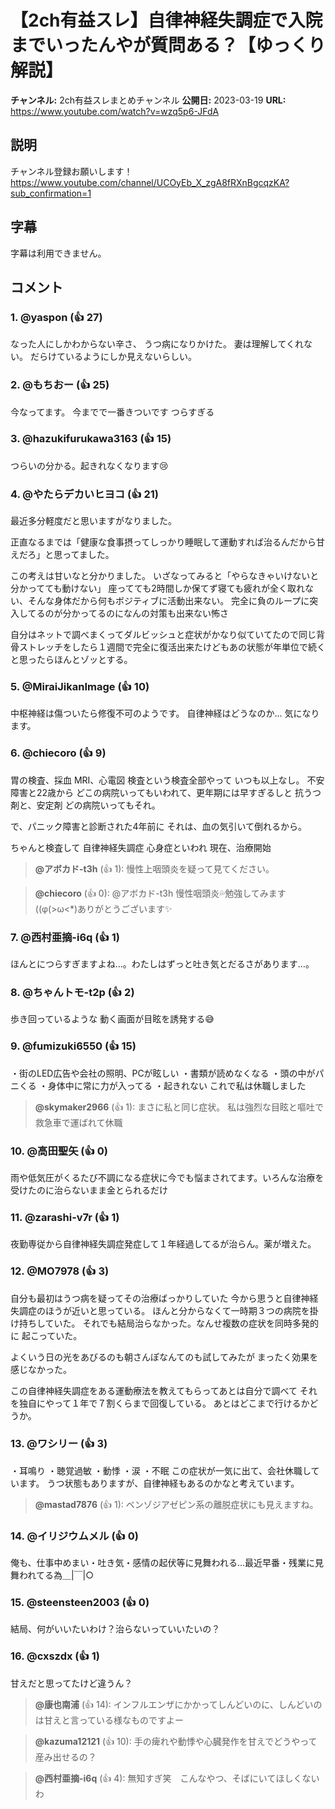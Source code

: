 # 【2ch有益スレ】自律神経失調症で入院までいったんやが質問ある？【ゆっくり解説】

**チャンネル:** 2ch有益スレまとめチャンネル
**公開日:** 2023-03-19
**URL:** https://www.youtube.com/watch?v=wzq5p6-JFdA

## 説明

チャンネル登録お願いします！
https://www.youtube.com/channel/UCOyEb_X_zgA8fRXnBgcqzKA?sub_confirmation=1

## 字幕

字幕は利用できません。

## コメント

### 1. @yaspon (👍 27)
なった人にしかわからない辛さ、
うつ病になりかけた。
妻は理解してくれない。
だらけているようにしか見えないらしい。

### 2. @もちおー (👍 25)
今なってます。
今までで一番きついです
つらすぎる

### 3. @hazukifurukawa3163 (👍 15)
つらいの分かる。起きれなくなります😢

### 4. @やたらデカいヒヨコ (👍 21)
最近多分軽度だと思いますがなりました。

正直なるまでは「健康な食事摂ってしっかり睡眠して運動すれば治るんだから甘えだろ」と思ってました。

この考えは甘いなと分かりました。
いざなってみると「やらなきゃいけないと分かってても動けない」
座ってても2時間しか保てず寝ても疲れが全く取れない、そんな身体だから何もボジティブに活動出来ない。
完全に負のループに突入してるのが分かってるのになんの対策も出来ない怖さ

自分はネットで調べまくってダルビッシュと症状がかなり似ていてたので同じ背骨ストレッチをしたら１週間で完全に復活出来たけどもあの状態が年単位で続くと思ったらほんとゾッとする。

### 5. @MiraiJikanImage (👍 10)
中枢神経は傷ついたら修復不可のようです。
自律神経はどうなのか... 気になります。

### 6. @chiecoro (👍 9)
胃の検査、採血
MRI、心電図
検査という検査全部やって
いつも以上なし。
不安障害と22歳から
どこの病院いってもいわれて、更年期には早すぎるしと
抗うつ剤と、安定剤
どの病院いってもそれ。

で、パニック障害と診断された4年前に
それは、血の気引いて倒れるから。

ちゃんと検査して
自律神経失調症
心身症といわれ
現在、治療開始

> **@アボカド-t3h** (👍 1): 慢性上咽頭炎を疑って見てください。

> **@chiecoro** (👍 0): @アボカド-t3h 慢性咽頭炎💦勉強してみます((φ(>ω<*)ありがとうございます✨

### 7. @西村亜摘-i6q (👍 1)
ほんとにつらすぎますよね…。わたしはずっと吐き気とだるさがあります…。

### 8. @ちゃんトモ-t2p (👍 2)
歩き回っているような
動く画面が目眩を誘発する😅

### 9. @fumizuki6550 (👍 15)
・街のLED広告や会社の照明、PCが眩しい
・書類が読めなくなる
・頭の中がパニくる
・身体中に常に力が入ってる
・起きれない
これで私は休職しました

> **@skymaker2966** (👍 1): まさに私と同じ症状。
私は強烈な目眩と嘔吐で救急車で運ばれて休職

### 10. @高田聖矢 (👍 0)
雨や低気圧がくるたび不調になる症状に今でも悩まされてます。いろんな治療を受けたのに治らないまま金とられるだけ

### 11. @zarashi-v7r (👍 1)
夜勤専従から自律神経失調症発症して１年経過してるが治らん。薬が増えた。

### 12. @MO7978 (👍 3)
自分も最初はうつ病を疑ってその治療ばっかりしていた
今から思うと自律神経失調症のほうが近いと思っている。
ほんと分からなくて一時期３つの病院を掛け持ちしていた。
それでも結局治らなかった。なんせ複数の症状を同時多発的に
起こっていた。

よくいう日の光をあびるのも朝さんぽなんてのも試してみたが
まったく効果を感じなかった。

この自律神経失調症をある運動療法を教えてもらってあとは自分で調べて
それを独自にやって１年で７割くらまで回復している。
あとはどこまで行けるかどうか。

### 13. @ワシリー (👍 3)
・耳鳴り
・聴覚過敏
・動悸
・涙
・不眠
この症状が一気に出て、会社休職しています。
うつ状態もありますが、自律神経もあるのかなと考えています。

> **@mastad7876** (👍 1): ベンゾジアゼピン系の離脱症状にも見えますね。

### 14. @イリジウムメル (👍 0)
俺も、仕事中めまい・吐き気・感情の起伏等に見舞われる…最近早番・残業に見舞われてる為＿|￣|○

### 15. @steensteen2003 (👍 0)
結局、何がいいたいわけ？治らないっていいたいの？

### 16. @cxszdx (👍 1)
甘えだと思ってたけど違うん？

> **@康也南浦** (👍 14): インフルエンザにかかってしんどいのに、しんどいのは甘えと言っている様なものですよー

> **@kazuma12121** (👍 10): 手の痺れや動悸や心臓発作を甘えでどうやって産み出せるの？

> **@西村亜摘-i6q** (👍 4): 無知すぎ笑　こんなやつ、そばにいてほしくないわ

